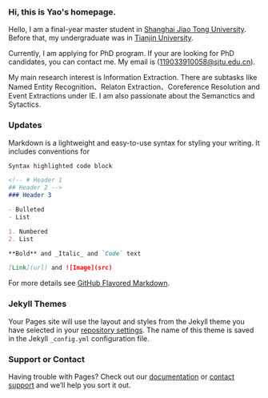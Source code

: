 ### Hi, this is Yao's homepage.

Hello, I am a final-year master student in [Shanghai Jiao Tong University](https://www.sjtu.edu.cn/). Before that, my undergraduate was in [Tianjin University](http://www.tju.edu.cn/).

Currently, I am applying for PhD program. If your are looking for PhD candidates, you can contact me. My email is (119033910058@sjtu.edu.cn).

My main research interest is Information Extraction. There are subtasks like Named Entity Recognition、Relaton Extraction、Coreference Resolution and Event Extractions under IE. I am also passionate about the Semanctics and Sytactics.

### Updates

Markdown is a lightweight and easy-to-use syntax for styling your writing. It includes conventions for

```markdown
Syntax highlighted code block

<!-- # Header 1
## Header 2 -->
### Header 3

- Bulleted
- List

1. Numbered
2. List

**Bold** and _Italic_ and `Code` text

[Link](url) and ![Image](src)
```

For more details see [GitHub Flavored Markdown](https://guides.github.com/features/mastering-markdown/).

### Jekyll Themes

Your Pages site will use the layout and styles from the Jekyll theme you have selected in your [repository settings](https://github.com/ccoay/ccoay.github.io/settings/pages). The name of this theme is saved in the Jekyll `_config.yml` configuration file.

### Support or Contact

Having trouble with Pages? Check out our [documentation](https://docs.github.com/categories/github-pages-basics/) or [contact support](https://support.github.com/contact) and we’ll help you sort it out.
